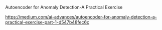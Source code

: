 Autoencoder for Anomaly Detection-A Practical Exercise

https://medium.com/ai-advances/autoencoder-for-anomaly-detection-a-practical-exercise-part-1-d547b48fec6c
